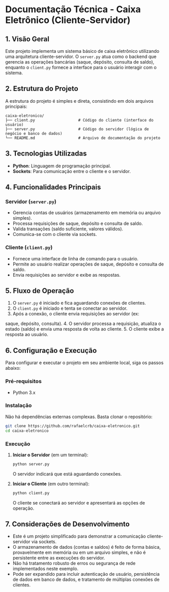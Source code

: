 # Documentação Técnica - Caixa Eletrônico (Cliente-Servidor)

## 1. Visão Geral

Este projeto implementa um sistema básico de caixa eletrônico utilizando uma arquitetura cliente-servidor. O `server.py` atua como o backend que gerencia as operações bancárias (saque, depósito, consulta de saldo), enquanto o `client.py` fornece a interface para o usuário interagir com o sistema.

## 2. Estrutura do Projeto

A estrutura do projeto é simples e direta, consistindo em dois arquivos principais:

```
caixa-eletronico/
├── client.py                   # Código do cliente (interface do usuário)
├── server.py                   # Código do servidor (lógica de negócio e banco de dados)
└── README.md                   # Arquivo de documentação do projeto
```

## 3. Tecnologias Utilizadas

*   **Python**: Linguagem de programação principal.
*   **Sockets**: Para comunicação entre o cliente e o servidor.

## 4. Funcionalidades Principais

### Servidor (`server.py`)

*   Gerencia contas de usuários (armazenamento em memória ou arquivo simples).
*   Processa requisições de saque, depósito e consulta de saldo.
*   Valida transações (saldo suficiente, valores válidos).
*   Comunica-se com o cliente via sockets.

### Cliente (`client.py`)

*   Fornece uma interface de linha de comando para o usuário.
*   Permite ao usuário realizar operações de saque, depósito e consulta de saldo.
*   Envia requisições ao servidor e exibe as respostas.

## 5. Fluxo de Operação

1.  O `server.py` é iniciado e fica aguardando conexões de clientes.
2.  O `client.py` é iniciado e tenta se conectar ao servidor.
3.  Após a conexão, o cliente envia requisições ao servidor (ex: 


saque, depósito, consulta).
4.  O servidor processa a requisição, atualiza o estado (saldo) e envia uma resposta de volta ao cliente.
5.  O cliente exibe a resposta ao usuário.

## 6. Configuração e Execução

Para configurar e executar o projeto em seu ambiente local, siga os passos abaixo:

### Pré-requisitos

*   Python 3.x

### Instalação

Não há dependências externas complexas. Basta clonar o repositório:

```bash
git clone https://github.com/rafaelcrb/caixa-eletronico.git
cd caixa-eletronico
```

### Execução

1.  **Iniciar o Servidor** (em um terminal):
    ```bash
    python server.py
    ```
    O servidor indicará que está aguardando conexões.

2.  **Iniciar o Cliente** (em outro terminal):
    ```bash
    python client.py
    ```
    O cliente se conectará ao servidor e apresentará as opções de operação.

## 7. Considerações de Desenvolvimento

*   Este é um projeto simplificado para demonstrar a comunicação cliente-servidor via sockets.
*   O armazenamento de dados (contas e saldos) é feito de forma básica, provavelmente em memória ou em um arquivo simples, e não é persistente entre as execuções do servidor.
*   Não há tratamento robusto de erros ou segurança de rede implementados neste exemplo.
*   Pode ser expandido para incluir autenticação de usuário, persistência de dados em banco de dados, e tratamento de múltiplas conexões de clientes.

